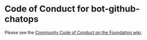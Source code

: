 # Code of Conduct for bot-github-chatops

Please see the [Community Code of Conduct on the Foundation wiki](https://symphonyoss.atlassian.net/wiki/spaces/FM/pages/126648367/Community+Code+of+Conduct").
